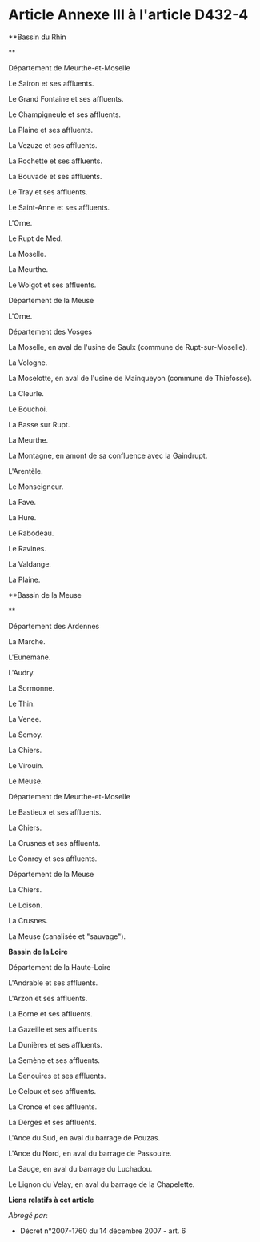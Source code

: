 # Article Annexe III à l'article D432-4

**Bassin du Rhin

**

Département de Meurthe-et-Moselle

Le Sairon et ses affluents.

Le Grand Fontaine et ses affluents.

Le Champigneule et ses affluents.

La Plaine et ses affluents.

La Vezuze et ses affluents.

La Rochette et ses affluents.

La Bouvade et ses affluents.

Le Tray et ses affluents.

Le Saint-Anne et ses affluents.

L'Orne.

Le Rupt de Med.

La Moselle.

La Meurthe.

Le Woigot et ses affluents.

Département de la Meuse

L'Orne.

Département des Vosges

La Moselle, en aval de l'usine de Saulx (commune de Rupt-sur-Moselle).

La Vologne.

La Moselotte, en aval de l'usine de Mainqueyon (commune de Thiefosse).

La Cleurle.

Le Bouchoi.

La Basse sur Rupt.

La Meurthe.

La Montagne, en amont de sa confluence avec la Gaindrupt.

L'Arentèle.

Le Monseigneur.

La Fave.

La Hure.

Le Rabodeau.

Le Ravines.

La Valdange.

La Plaine.

**Bassin de la Meuse

**

Département des Ardennes

La Marche.

L'Eunemane.

L'Audry.

La Sormonne.

Le Thin.

La Venee.

La Semoy.

La Chiers.

Le Virouin.

Le Meuse.

Département de Meurthe-et-Moselle

Le Bastieux et ses affluents.

La Chiers.

La Crusnes et ses affluents.

Le Conroy et ses affluents.

Département de la Meuse

La Chiers.

Le Loison.

La Crusnes.

La Meuse (canalisée et "sauvage").

**Bassin de la Loire**

Département de la Haute-Loire

L'Andrable et ses affluents.

L'Arzon et ses affluents.

La Borne et ses affluents.

La Gazeille et ses affluents.

La Dunières et ses affluents.

La Semène et ses affluents.

La Senouires et ses affluents.

Le Celoux et ses affluents.

La Cronce et ses affluents.

La Derges et ses affluents.

L'Ance du Sud, en aval du barrage de Pouzas.

L'Ance du Nord, en aval du barrage de Passouire.

La Sauge, en aval du barrage du Luchadou.

Le Lignon du Velay, en aval du barrage de la Chapelette.

**Liens relatifs à cet article**

_Abrogé par_:

  - Décret n°2007-1760 du 14 décembre 2007 - art. 6

